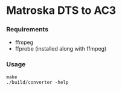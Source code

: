 # Matroska DTS to AC3

### Requirements

* ffmpeg
* ffprobe (installed along with ffmpeg)

### Usage

```
make
./build/converter -help
```

